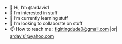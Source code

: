 - 👋 Hi, I’m @ardavis1
- 👀 I’m interested in stuff
- 🌱 I’m currently learning stuff
- 💞️ I’m looking to collaborate on stuff
- 📫 How to reach me : fightingdude0@gmail.com |or| ardavis1@yahoo.com

<!---
ardavis1/ardavis1 is a ✨ special ✨ repository because its `README.md` (this file) appears on your GitHub profile.
You can click the Preview link to take a look at your changes.
--->
